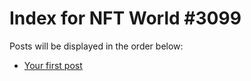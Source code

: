 # Index for NFT World #3099
Posts will be displayed in the order below:

- [Your first post](./001-first.md)

